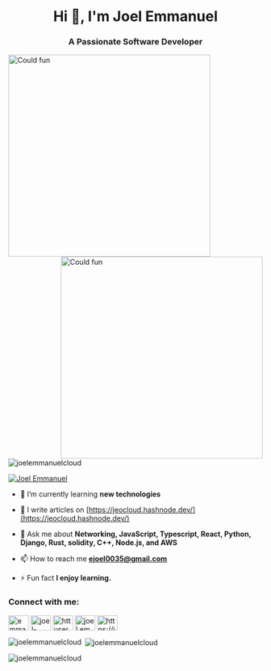 <h1 align="center">Hi 👋, I'm Joel Emmanuel</h1>
<h3 align="center">A Passionate Software Developer</h3>
<img alt="Could fun" width="400" src="https://static01.nyt.com/images/2014/06/10/technology/NAYSAYERSillo/NAYSAYERSillo-tmagArticle.gif">
<img align="right" alt="Could fun" width="400" src="https://microcare.co.in/wp-content/uploads/2020/05/af78c8_42d627eade494c27876c393578ac5c80_mv2.gif">

<p align="left"> <img src="https://komarev.com/ghpvc/?username=joelemmanuelcloud&label=Profile%20views&color=0e75b6&style=flat" alt="joelemmanuelcloud" /> </p>

<p align="left"> <a href="https://www.linkedin.com/in/joel-emmanuel-149708202/" target="blank"><img src="https://img.shields.io/badge/LinkedIn-0077B5?style=for-the-badge&logo=linkedin&logoColor=white&link=https://www.linkedin.com/in/joel-emmanuel-149708202" alt="Joel Emmanuel" /></a> </p>

- 🌱 I’m currently learning **new technologies**

- 📝 I write articles on [https://jeocloud.hashnode.dev/](https://jeocloud.hashnode.dev/)

- 💬 Ask me about **Networking, JavaScript, Typescript, React, Python, Django, Rust, solidity, C++, Node.js, and AWS**

- 📫 How to reach me **ejoel0035@gmail.com**

- ⚡ Fun fact **I enjoy learning.**

<h3 align="left">Connect with me:</h3>
<p align="left">
<a href="https://twitter.com/emmanueljoel0" target="blank"><img align="center" src="https://raw.githubusercontent.com/rahuldkjain/github-profile-readme-generator/master/src/images/icons/Social/twitter.svg" alt="emmanueljoel0" height="30" width="40" /></a>
<a href="https://linkedin.com/in/joel-emmanuel-149708202" target="blank"><img align="center" src="https://raw.githubusercontent.com/rahuldkjain/github-profile-readme-generator/master/src/images/icons/Social/linked-in-alt.svg" alt="joel-emmanuel-149708202" height="30" width="40" /></a>
<a href="https://stackoverflow.com/users/httusers/13432300/joel-emmanuel" target="blank"><img align="center" src="https://raw.githubusercontent.com/rahuldkjain/github-profile-readme-generator/master/src/images/icons/Social/stack-overflow.svg" alt="httusers/13432300/joel-emmanuel" height="30" width="40" /></a>
<a href="https://fb.com/joel.emmanuel.9028" target="blank"><img align="center" src="https://raw.githubusercontent.com/rahuldkjain/github-profile-readme-generator/master/src/images/icons/Social/facebook.svg" alt="joel.emmanuel.9028" height="30" width="40" /></a>
<a href="https://hashnode.com/https://jeocloud.hashnode.dev/" target="blank"><img align="center" src="https://raw.githubusercontent.com/rahuldkjain/github-profile-readme-generator/master/src/images/icons/Social/hashnode.svg" alt="https://jeocloud.hashnode.dev/" height="30" width="40" /></a>
</p>

<p><img align="left" src="https://github-readme-stats.vercel.app/api/top-langs?username=joelemmanuelcloud&show_icons=true&locale=en&layout=compact" alt="joelemmanuelcloud" /></p>

<p>&nbsp;<img align="center" src="https://github-readme-stats.vercel.app/api?username=joelemmanuelcloud&show_icons=true&locale=en" alt="joelemmanuelcloud" /></p>

<p><img align="center" src="https://github-readme-streak-stats.herokuapp.com/?user=joelemmanuelcloud&" alt="joelemmanuelcloud" /></p>
